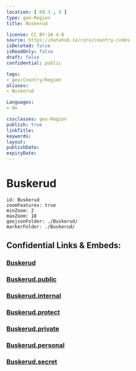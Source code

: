 ```yaml
---
location: [ 60.3 , 9 ] 
type: geo-Region
title: Buskerud

license: CC BY-SA 4.0
source: https://datahub.io/core/country-codes
isDeleted: false
isReadOnly: false
draft: false
confidential: public

tags:
- geo/Country/Region
aliases:
- Buskerud

Languages:
- de

cssclasses: geo-Region
publish: true
linkTitle: 
keywords: 
layout: 
publishDate: 
expiryDate: 
---
```


# Buskerud

```leaflet
id: Buskerud
zoomFeatures: true 
minZoom: 2 
maxZoom: 18
geojsonFolder: ./Buskerud/
markerFolder: ./Buskerud/
```


## Confidential Links & Embeds: 

### [Buskerud](/_Standards/Earth/Continent/Europe/Europe~North/Norway/Counties~Norway/Buskerud.md) 

### [Buskerud.public](/_public/Earth/Continent/Europe/Europe~North/Norway/Counties~Norway/Buskerud.public.md) 

### [Buskerud.internal](/_internal/Earth/Continent/Europe/Europe~North/Norway/Counties~Norway/Buskerud.internal.md) 

### [Buskerud.protect](/_protect/Earth/Continent/Europe/Europe~North/Norway/Counties~Norway/Buskerud.protect.md) 

### [Buskerud.private](/_private/Earth/Continent/Europe/Europe~North/Norway/Counties~Norway/Buskerud.private.md) 

### [Buskerud.personal](/_personal/Earth/Continent/Europe/Europe~North/Norway/Counties~Norway/Buskerud.personal.md) 

### [Buskerud.secret](/_secret/Earth/Continent/Europe/Europe~North/Norway/Counties~Norway/Buskerud.secret.md)

